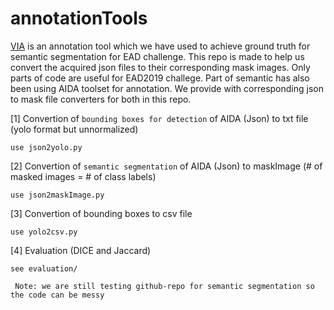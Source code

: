 # annotationTools

[VIA](https://www.robots.ox.ac.uk/~vgg/software/via/via-2.0.1.html) is an annotation tool which we have used to achieve ground truth for semantic segmentation for EAD challenge. This repo is made to help us convert the acquired json files to their corresponding mask images. Only parts of code are useful for EAD2019 challege. Part of semantic has also been using AIDA toolset for annotation. We provide with corresponding json to mask file converters for both in this repo.


[1] Convertion of ``bounding boxes for detection`` of AIDA (Json) to txt file (yolo format but unnormalized)

    use json2yolo.py

[2] Convertion of ``semantic segmentation`` of AIDA (Json) to maskImage (# of masked images = # of class labels)

    use json2maskImage.py

[3] Convertion of bounding boxes to csv file

    use yolo2csv.py
    
[4] Evaluation (DICE and Jaccard)

    see evaluation/ 



  `` Note: we are still testing github-repo for semantic segmentation so the code can be messy``
